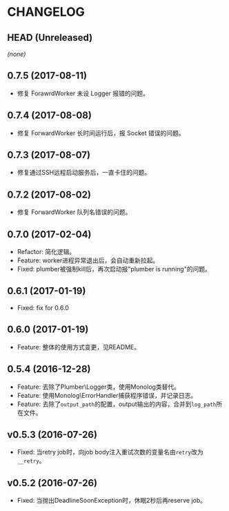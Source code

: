 # CHANGELOG

## HEAD (Unreleased)
_(none)_

## 0.7.5 (2017-08-11)

* 修复 ForawrdWorker 未设 Logger 报错的问题。

## 0.7.4 (2017-08-08)

* 修复 ForwardWorker 长时间运行后，报 Socket 错误的问题。

## 0.7.3 (2017-08-07)

* 修复通过SSH远程启动服务后，一直卡住的问题。

## 0.7.2 (2017-08-02)

* 修复 ForwardWorker 队列名错误的问题。

## 0.7.0 (2017-02-04)

* Refactor: 简化逻辑。
* Feature: worker进程异常退出后，会自动重新拉起。
* Fixed: plumber被强制kill后，再次启动报"plumber is running"的问题。

## 0.6.1 (2017-01-19)

* Fixed: fix for 0.6.0

## 0.6.0 (2017-01-19)

* Feature: 整体的使用方式变更，见README。

## 0.5.4 (2016-12-28)

* Feature: 去除了Plumber\Logger类，使用Monolog类替代。
* Feature: 使用Monolog\ErrorHandler捕获程序错误，并记录日志。
* Feature: 去除了`output_path`的配置，output输出的内容，合并到`log_path`所在文件。

## v0.5.3 (2016-07-26)

* Fixed: 当retry job时，向job body注入重试次数的变量名由`retry`改为`__retry`。

## v0.5.2 (2016-07-26)

* Fixed: 当抛出DeadlineSoonException时，休眠2秒后再reserve job。
